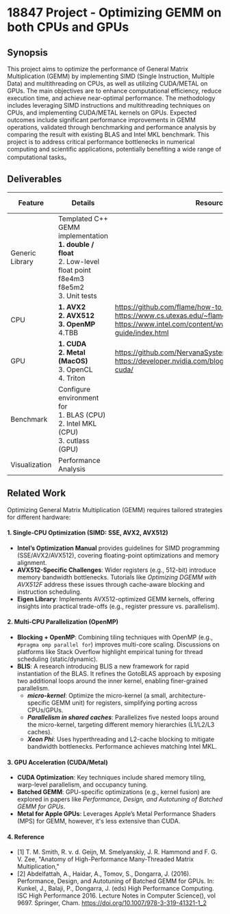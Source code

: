 # 18847 Project - Optimizing GEMM on both CPUs and GPUs

 ## Synopsis

This project aims to optimize the performance of General Matrix Multiplication (GEMM) by implementing SIMD (Single Instruction, Multiple Data) and multithreading on CPUs, as well as utilizing CUDA/METAL on GPUs. The main objectives are to enhance computational efficiency, reduce execution time, and achieve near-optimal performance. The methodology includes leveraging SIMD instructions and multithreading techniques on CPUs, and implementing CUDA/METAL kernels on GPUs. Expected outcomes include significant performance improvements in GEMM operations, validated through benchmarking and performance analysis by comparing the result with existing BLAS and Intel MKL benchmark. This project is to address critical performance bottlenecks in numerical computing and scientific applications, potentially benefiting a wide range of computational tasks。

## Deliverables

| Feature         | Details                                                      | Resources                                                    | Estimated Time | Assignee |
| --------------- | ------------------------------------------------------------ | ------------------------------------------------------------ | -------------- | -------- |
| Generic Library | Templated C++ GEMM implementation<br />**1. double / float**<br />2. Low-level float point f8e4m3 f8e5m2<br />3. Unit tests |                                                              | 4 hours        |          |
| CPU             | **1. AVX2<br />2. AVX512<br />3. OpenMP**<br />4.TBB         | https://github.com/flame/how-to-optimize-gemm<br />https://www.cs.utexas.edu/~flame/pubs/GotoTOMS_final.pdf<br />https://www.intel.com/content/www/us/en/docs/intrinsics-guide/index.html | -              |          |
| GPU             | **1. CUDA<br />2. Metal (MacOS)**<br />3. OpenCL<br />4. Triton | https://github.com/NervanaSystems/maxas/wiki/SGEMM<br />https://developer.nvidia.com/blog/cutlass-linear-algebra-cuda/ | -              |          |
| Benchmark       | Configure environment for <br />1. BLAS (CPU)<br />2. Intel MKL (CPU)<br />3. cutlass (GPU) |                                                              | 2 hours        |          |
| Visualization   | Performance Analysis                                         |                                                              | 2 hours        |          |

## Related Work

Optimizing General Matrix Multiplication (GEMM) requires tailored strategies for different hardware:

#### **1. Single-CPU Optimization (SIMD: SSE, AVX2, AVX512)**
- **Intel’s Optimization Manual** provides guidelines for SIMD programming (SSE/AVX2/AVX512), covering floating-point optimizations and memory alignment.
- **AVX512-Specific Challenges**: Wider registers (e.g., 512-bit) introduce memory bandwidth bottlenecks. Tutorials like *Optimizing DGEMM with AVX512F* address these issues through cache-aware blocking and instruction scheduling.
- **Eigen Library**: Implements AVX512-optimized GEMM kernels, offering insights into practical trade-offs (e.g., register pressure vs. parallelism).

#### **2. Multi-CPU Parallelization (OpenMP)**
- **Blocking + OpenMP**: Combining tiling techniques with OpenMP (e.g., `#pragma omp parallel for`) improves multi-core scaling. Discussions on platforms like Stack Overflow highlight empirical tuning for thread scheduling (static/dynamic).
- **BLIS**: A research introducing BLIS a new framework for rapid instantiation of the BLAS. It refines the GotoBLAS approach by exposing two additional loops around the inner kernel, enabling finer-grained parallelism.
  - ***micro-kernel***: Optimize the micro-kernel (a small, architecture-specific GEMM unit) for registers, simplifying porting across CPUs/GPUs.
  - ***Parallelism in shared caches***: Parallelizes five nested loops around the micro-kernel, targeting different memory hierarchies (L1/L2/L3 caches). 
  - ***Xeon Phi***: Uses hyperthreading and L2-cache blocking to mitigate bandwidth bottlenecks. Performance achieves matching Intel MKL.

#### **3. GPU Acceleration (CUDA/Metal)**
- **CUDA Optimization**: Key techniques include shared memory tiling, warp-level parallelism, and occupancy tuning.
- **Batched GEMM**: GPU-specific optimizations (e.g., kernel fusion) are explored in papers like *Performance, Design, and Autotuning of Batched GEMM for GPUs*.
- **Metal for Apple GPUs**: Leverages Apple’s Metal Performance Shaders (MPS) for GEMM, however, it's less extensive than CUDA.

#### **4. Reference**
- [1] T. M. Smith, R. v. d. Geijn, M. Smelyanskiy, J. R. Hammond and F. G. V. Zee, "Anatomy of High-Performance Many-Threaded Matrix Multiplication," 
- [2] Abdelfattah, A., Haidar, A., Tomov, S., Dongarra, J. (2016). Performance, Design, and Autotuning of Batched GEMM for GPUs. In: Kunkel, J., Balaji, P., Dongarra, J. (eds) High Performance Computing. ISC High Performance 2016. Lecture Notes in Computer Science(), vol 9697. Springer, Cham. https://doi.org/10.1007/978-3-319-41321-1_2

